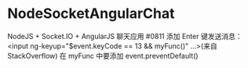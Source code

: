 # NodeSocketAngularChat
NodeJS + Socket.IO + AngularJS 聊天应用
#0811
添加 Enter 键发送消息：
<input ng-keyup="$event.keyCode == 13 && myFunc()" ...>(来自 StackOverflow) 在 myFunc 中要添加 event.preventDefault()
